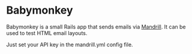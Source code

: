 Babymonkey
==========

Babymonkey is a small Rails app that sends emails via [Mandrill](http://mandrill.com).
It can be used to test HTML email layouts.

Just set your API key in the mandrill.yml config file.
